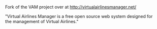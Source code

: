 Fork of the VAM project over at http://virtualairlinesmanager.net/

"Virtual Airlines Manager is a free open source web system designed for the management of Virtual Airlines."
